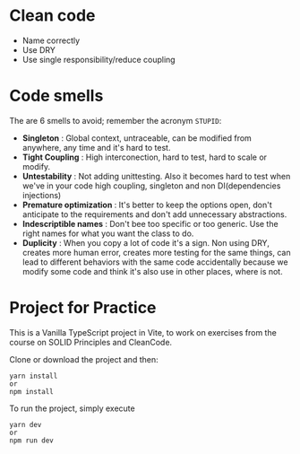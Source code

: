 # Clean code
- Name correctly
- Use DRY
- Use single responsibility/reduce coupling

# Code smells
The are 6 smells to avoid; remember the acronym `STUPID`:
- __Singleton__ : Global context, untraceable, can be modified from anywhere, any time and it's hard to test.
- __Tight Coupling__ : High interconection, hard to test, hard to scale or modify.
- __Untestability__ : Not adding unittesting. Also it becomes hard to test when we've in your code high coupling, singleton and non DI(dependencies injections)
- __Premature optimization__ : It's better to keep the options open, don't anticipate to the requirements and don't add unnecessary abstractions. 
- __Indescriptible names__ : Don't bee too specific or too generic. Use the right names for what you want the class to do.
- __Duplicity__ : When you copy a lot of code it's a sign. Non using DRY, creates more human error, creates more testing for the same things, can lead to different behaviors with the same code accidentally because we modify some code and think it's also use in other places, where is not.

# Project for Practice

This is a Vanilla TypeScript project in Vite, to work on exercises from the course on SOLID Principles and CleanCode.

Clone or download the project and then:

```
yarn install
or
npm install
```

To run the project, simply execute
```
yarn dev
or
npm run dev
```